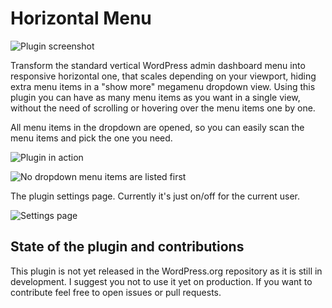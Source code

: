 # Horizontal Menu

![Plugin screenshot](http://i.imgur.com/KhjCxyd.png)

Transform the standard vertical WordPress admin dashboard menu into responsive horizontal one, that scales depending on your viewport, hiding extra menu items in a "show more" megamenu dropdown view. Using this plugin you can have as many menu items as you want in a single view, without the need of scrolling or hovering over the menu items one by one.

All menu items in the dropdown are opened, so you can easily scan the menu items and pick the one you need.

![Plugin in action](https://media.giphy.com/media/l3vRmn8TG1JCzv4fm/giphy.gif)

![No dropdown menu items are listed first](http://i.imgur.com/OC1o8mD.png)

The plugin settings page. Currently it's just on/off for the current user.

![Settings page](http://i.imgur.com/tfKIGur.png)

## State of the plugin and contributions

This plugin is not yet released in the WordPress.org repository as it is still in development. I suggest you not to use it yet on production. If you want to contribute feel free to open issues or pull requests.

